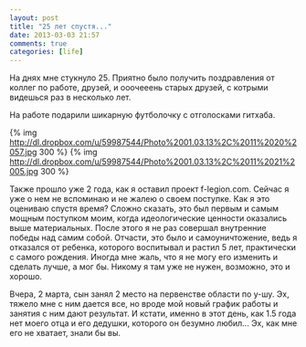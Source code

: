 ```yaml
---
layout: post
title: "25 лет спустя..."
date: 2013-03-03 21:57
comments: true
categories: [life]
---
```

На днях мне стукнуло 25. Приятно было получить поздравления от коллег по работе, друзей, и ооочееень старых друзей, с котрыми видешься раз в несколько лет.
<!-- more -->

На работе подарили шикарную футболочку с отголосками гитхаба.

{% img  http://dl.dropbox.com/u/59987544/Photo%2001.03.13%2C%2011%2020%2057.jpg 300 %}
{% img  http://dl.dropbox.com/u/59987544/Photo%2001.03.13%2C%2011%2021%2005.jpg 300 %}

Также прошло уже 2 года, как я оставил проект f-legion.com. Сейчас я уже о нем не вспоминаю и не жалею о своем поступке.
Как я это оцениваю спустя время? Сложно сказать, это был первым и самым мощным поступком моим, когда идеологические ценности оказались выше материальных.
После этого я не раз совершал внутренние победы над самим собой. Отчасти, это было и самоуничтожение, ведь я отказался от ребенка, которого воспитывал и растил 5 лет, практически с самого рождения.
Иногда мне жаль, что я не могу его изменить и сделать лучше, а мог бы.
Никому я там уже не нужен, возможно, это и хорошо. 

Вчера, 2 марта, сын занял 2 место на первенстве области по у-шу. Эх, тяжело мне с ним дается все, но вроде мой новый график работы и занятия с ним дают результат. И кстати, именно в этот день, как 1.5 года нет моего отца и его дедушки, которого он безумно любил...
Эх, как мне его не хватает, знали бы вы.